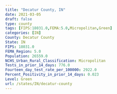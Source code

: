 ```yaml
---
title: "Decatur County, IN"
date: 2021-03-05
draft: false
type: county
tags: [FIPS:18031.0,FEMA:5.0,Micropolitan,Green]
categories: [IN]
County: Decatur County
State: IN
FIPS: 18031.0
FEMA_Region: 5.0
Population: 26559.0
NCHS_Urban_Rural_Classification: Micropolitan
Tests_in_prior_14_days: 776.0
Fourteen_day_test_rate_per_100000: 2922.0
Percent_Positivity_in_prior_14_days: 0.023
Level: Green
url: /states/IN/decatur-county
---
```



